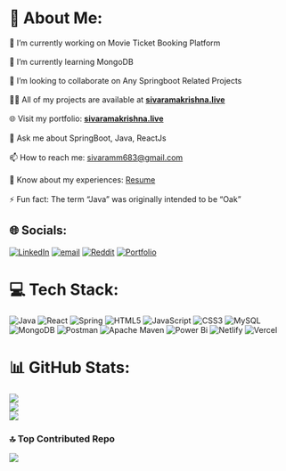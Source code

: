 # 💫 About Me:
🔭 I’m currently working on Movie Ticket Booking Platform<br><br>🌱 I’m currently learning MongoDB<br><br>👯 I’m looking to collaborate on Any Springboot Related Projects<br><br>👨‍💻 All of my projects are available at [**sivaramakrishna.live**](https://sivaramakrishna.live/)<br><br>🌐 Visit my portfolio: [**sivaramakrishna.live**](https://sivaramakrishna.live/)<br><br>💬 Ask me about SpringBoot, Java, ReactJs<br><br>📫 How to reach me: sivaramm683@gmail.com<br><br>📄 Know about my experiences: [Resume](https://drive.google.com/file/d/1G-1s91FuXkBRh1h7eZhHst6FAWjnGrMt/view?usp=sharing)<br><br>⚡ Fun fact: The term “Java” was originally intended to be “Oak”

## 🌐 Socials:
[![LinkedIn](https://img.shields.io/badge/LinkedIn-%230077B5.svg?logo=linkedin&logoColor=white)](https://linkedin.com/in/siva-rama-krishna-mandalaneni) 
[![email](https://img.shields.io/badge/Email-D14836?logo=gmail&logoColor=white)](mailto:mandalaneni.sivaramakrishna@gmail.com) 
[![Reddit](https://img.shields.io/badge/Reddit-%23FF4500.svg?logo=Reddit&logoColor=white)](https://reddit.com/user/Inside_Skill_1421)
[![Portfolio](https://img.shields.io/badge/Portfolio-000000?style=for-the-badge&logo=About.me&logoColor=white)](https://sivaramakrishna.live/)

# 💻 Tech Stack:
![Java](https://img.shields.io/badge/java-%23ED8B00.svg?style=for-the-badge&logo=openjdk&logoColor=white)
![React](https://img.shields.io/badge/react-%2320232a.svg?style=for-the-badge&logo=react&logoColor=%2361DAFB) 
![Spring](https://img.shields.io/badge/spring-%236DB33F.svg?style=for-the-badge&logo=spring&logoColor=white) 
![HTML5](https://img.shields.io/badge/html5-%23E34F26.svg?style=for-the-badge&logo=html5&logoColor=white) 
![JavaScript](https://img.shields.io/badge/javascript-%23323330.svg?style=for-the-badge&logo=javascript&logoColor=%23F7DF1E)
![CSS3](https://img.shields.io/badge/css3-%231572B6.svg?style=for-the-badge&logo=css3&logoColor=white) 
![MySQL](https://img.shields.io/badge/mysql-4479A1.svg?style=for-the-badge&logo=mysql&logoColor=white)
![MongoDB](https://img.shields.io/badge/MongoDB-%234ea94b.svg?style=for-the-badge&logo=mongodb&logoColor=white) 
![Postman](https://img.shields.io/badge/Postman-FF6C37?style=for-the-badge&logo=postman&logoColor=white)
![Apache Maven](https://img.shields.io/badge/Apache%20Maven-C71A36?style=for-the-badge&logo=Apache%20Maven&logoColor=white)
![Power Bi](https://img.shields.io/badge/power_bi-F2C811?style=for-the-badge&logo=powerbi&logoColor=black) 
![Netlify](https://img.shields.io/badge/netlify-%23000000.svg?style=for-the-badge&logo=netlify&logoColor=#00C7B7)
![Vercel](https://img.shields.io/badge/vercel-%23000000.svg?style=for-the-badge&logo=vercel&logoColor=white)

# 📊 GitHub Stats:
![](https://github-readme-stats.vercel.app/api?username=RamaKrishna3008&theme=radical&hide_border=false&include_all_commits=false&count_private=false)<br/>
![](https://nirzak-streak-stats.vercel.app/?user=RamaKrishna3008&theme=radical&hide_border=false)<br/>
![](https://github-readme-stats.vercel.app/api/top-langs/?username=RamaKrishna3008&theme=radical&hide_border=false&include_all_commits=false&count_private=false&layout=compact)

### 🔝 Top Contributed Repo
![](https://github-contributor-stats.vercel.app/api?username=RamaKrishna3008&limit=5&theme=dark&combine_all_yearly_contributions=true)
